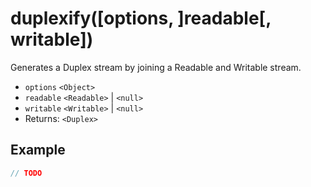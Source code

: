 # duplexify([options, ]readable[, writable])

Generates a Duplex stream by joining a Readable and Writable stream.

- `options` `<Object>`
- `readable` `<Readable>` | `<null>`
- `writable` `<Writable>` | `<null>`
- Returns: `<Duplex>`

## Example

```javascript
// TODO
```
